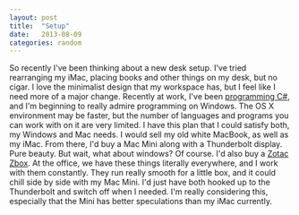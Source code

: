 ```yaml
---
layout: post
title:  "Setup"
date:   2013-08-09
categories: random
---
```


So recently I've been thinking about a new desk setup. I've tried rearranging my iMac, placing books and other things on my desk, but no cigar. I love the minimalist design that my workspace has, but I feel like I need more of a major change. Recently at work, I've been [programming C#](http://github.com/imryan/booker), and I'm beginning to really admire programming on Windows. The OS X environment may be faster, but the number of languages and programs you can work with on it are very limited. I have this plan that I could satisfy both, my Windows and Mac needs. I would sell my old white MacBook, as well as my iMac. From there, I'd buy a Mac Mini along with a Thunderbolt display. Pure beauty. But wait, what about windows? Of course. I'd also buy a [Zotac Zbox](http://www.zotacusa.com/zbox-ad06.html). At the office, we have these things literally everywhere, and I work with them constantly. They run really smooth for a little box, and it could chill side by side with my Mac Mini. I'd just have both hooked up to the Thunderbolt and switch off when I needed. I'm really considering this, especially that the Mini has better speculations than my iMac currently.